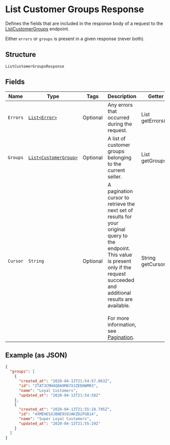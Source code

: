 
# List Customer Groups Response

Defines the fields that are included in the response body of
a request to the [ListCustomerGroups](../../doc/api/customer-groups.md#list-customer-groups) endpoint.

Either `errors` or `groups` is present in a given response (never both).

## Structure

`ListCustomerGroupsResponse`

## Fields

| Name | Type | Tags | Description | Getter |
|  --- | --- | --- | --- | --- |
| `Errors` | [`List<Error>`](../../doc/models/error.md) | Optional | Any errors that occurred during the request. | List<Error> getErrors() |
| `Groups` | [`List<CustomerGroup>`](../../doc/models/customer-group.md) | Optional | A list of customer groups belonging to the current seller. | List<CustomerGroup> getGroups() |
| `Cursor` | `String` | Optional | A pagination cursor to retrieve the next set of results for your<br>original query to the endpoint. This value is present only if the request<br>succeeded and additional results are available.<br><br>For more information, see [Pagination](https://developer.squareup.com/docs/build-basics/common-api-patterns/pagination). | String getCursor() |

## Example (as JSON)

```json
{
  "groups": [
    {
      "created_at": "2020-04-13T21:54:57.863Z",
      "id": "2TAT3CMH4Q0A9M87XJZED0WMR3",
      "name": "Loyal Customers",
      "updated_at": "2020-04-13T21:54:58Z"
    },
    {
      "created_at": "2020-04-13T21:55:18.795Z",
      "id": "4XMEHESXJBNE9S9JAKZD2FGB14",
      "name": "Super Loyal Customers",
      "updated_at": "2020-04-13T21:55:19Z"
    }
  ]
}
```

